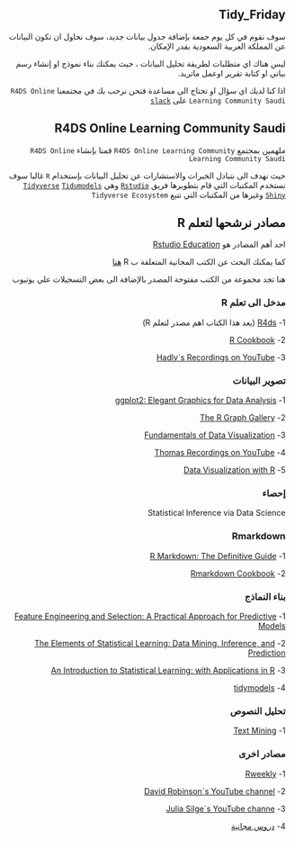 
<!-- README.md is generated from README.Rmd. Please edit that file -->

<div dir="rtl">

## Tidy_Friday



سوف نقوم في كل يوم جمعة بإضافة جدول بيانات جديد، سوف نحاول ان تكون
البيانات عن المملكة العربية السعودية بقدر الإمكان.

ليس هناك اي متطلبات لطريقة تحليل البيانات ، حيث يمكنك بناء نموذج او
إنشاء رسم بياني او كتابة تقرير اوعمل ماتريد.

اذا كنا لديك اي سؤال او تحتاج الى مساعدة فنحن نرحب بك في مجتمعنا `R4DS
Online Learning Community Saudi` على
[`slack`](https://join.slack.com/t/r4dssa/shared_invite/zt-fyg8b592-7L7PFhbOt8AM0oWDWZjYfg)



## R4DS Online Learning Community Saudi



ملهمين بمجتمع `R4DS Online Learning Community` قمنا بإنشاء `R4DS Online
Learning Community Saudi`

حيث نهدف الى نتبادل الخبرات والاستشارات عن تحليل البيانات بإستخدام `R`
غالبا سوف نستخدم المكتبات التي قام بتطويرها فريق
[`Rstudio`](https://rstudio.com/) وهي
[`Tidyverse`](https://www.tidyverse.org/)
[`Tidumodels`](https://www.tidymodels.org/)
[`Shiny`](https://shiny.rstudio.com/) وغيرها من المكتبات التي تتبع
`Tidyverse Ecosystem`

<!-- badges: start -->

<!-- badges: end -->



## مصادر نرشحها لتعلم R



احد أهم المصادر هو [Rstudio Education](https://education.rstudio.com)

كما يمكنك البحث عن الكتب المجانية المتعلقة ب R
[هنا](https://bookdown.org/home/tags/)

هنا تجد مجموعة من الكتب مفتوحة المصدر بالإضافة الى بعض التسجيلات علي
يوتيوب



### مدخل الى تعلم R



1- [R4ds](https://r4ds.had.co.nz) (يعد هذا الكتاب اهم مصدر لتعلم R)

2- [R Cookbook](https://rc2e.com)

3- [Hadly\`s Recordings on
YouTube](https://www.youtube.com/watch?v=go5Au01Jrvs)



### تصوير البيانات


1- [ggplot2: Elegant Graphics for Data
Analysis](https://ggplot2-book.org)

2- [The R Graph Gallery](https://www.r-graph-gallery.com)

3- [Fundamentals of Data
Visualization](https://serialmentor.com/dataviz/)

4- [Thomas Recordings on
YouTube](https://www.youtube.com/watch?v=h29g21z0a68&t=7028s)

5- [Data Visualization with R](https://rkabacoff.github.io/datavis/)


### إحصاء



<p dir="rtl>

1- [Statistical Inference via Data Science](https://moderndive.com)


### Rmarkdown



1- [R Markdown: The Definitive
Guide](https://bookdown.org/yihui/rmarkdown/)

2- [Rmarkdown Cookbook](https://bookdown.org/yihui/rmarkdown-cookbook/)



### بناء النماذج




1- [Feature Engineering and Selection: A Practical Approach for
Predictive Models](http://www.feat.engineering)

2- [The Elements of Statistical Learning: Data Mining, Inference, and
Prediction](https://web.stanford.edu/~hastie/ElemStatLearn/)

3- [An Introduction to Statistical Learning: with Applications in
R](https://faculty.marshall.usc.edu/gareth-james/ISL/ISLR%20Seventh%20Printing.pdf)

4- [tidymodels](https://www.tidymodels.org/learn/)



### تحليل النصوص



1- [Text Mining](https://www.tidymodels.org/books/tidytext/)



### مصادر اخرى




1- [Rweekly](https://rweekly.org)

2- [David Robinson\`s YouTube
channel](https://www.youtube.com/user/safe4democracy)

3- [Julia Silge\`s YouTube
channe](https://www.youtube.com/channel/UCTTBgWyJl2HrrhQOOc710kA)

4- [دروس
مجانية](https://education.rstudio.com/blog/2020/05/remote-roundup/)

</div>
